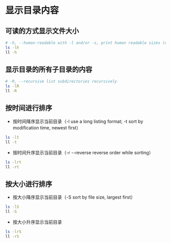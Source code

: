 # 显示目录内容

## 可读的方式显示文件大小
```bash
# -h, --human-readable with -l and/or -s, print human readable sizes (e.g., 1K 234M 2G)
ls -lh
ll -h
```

## 显示目录的所有子目录的内容
```bash
# -R, --recursive list subdirectories recursively
ls -lR
ll -R
```

## 按时间进行排序
* 按时间降序显示当前目录（-l use a long listing format; -t sort by modification time, newest first）
```bash
ls -lt
ll -t
```

* 按时间升序显示当前目录（-r --reverse reverse order while sorting）
```bash
ls -lrt
ll -rt
```

## 按大小进行排序
* 按大小降序显示当前目录（-S sort by file size, largest first）
```bash
ls -lS
ll -S
```

* 按大小升序显示当前目录
```bash
ls -lrS
ll -rS
```
